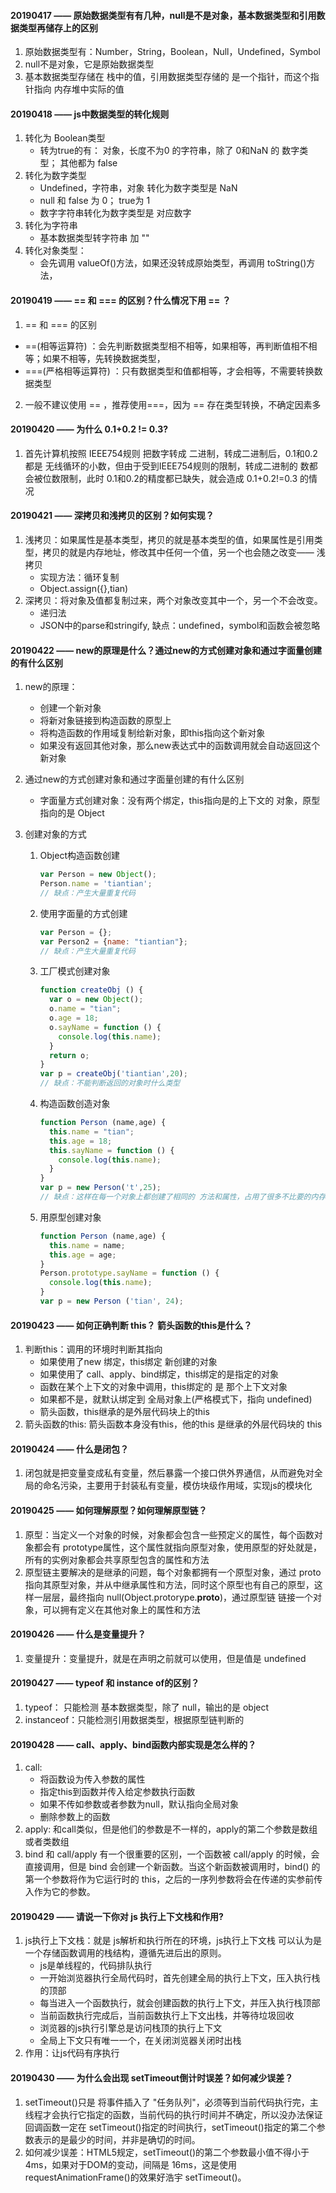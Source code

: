#### 20190417 ——  原始数据类型有有几种，null是不是对象，基本数据类型和引用数据类型再储存上的区别

1. 原始数据类型有：Number，String，Boolean，Null，Undefined，Symbol
2. null不是对象，它是原始数据类型
3. 基本数据类型存储在 栈中的值，引用数据类型存储的 是一个指针，而这个指针指向 内存堆中实际的值



#### 20190418 —— js中数据类型的转化规则

1. 转化为 Boolean类型
   - 转为true的有：  对象，长度不为0 的字符串，除了 0和NaN 的 数字类型；  其他都为  false
2. 转化为数字类型
   - Undefined，字符串，对象 转化为数字类型是  NaN
   - null 和 false 为 0； true为 1
   - 数字字符串转化为数字类型是   对应数字
3. 转化为字符串
   - 基本数据类型转字符串  加  ""
4. 转化对象类型： 
   - 会先调用 valueOf()方法，如果还没转成原始类型，再调用 toString()方法，



#### 20190419  ——   == 和 === 的区别？什么情况下用  == ？

1.  == 和 === 的区别
   - ==(相等运算符) ：会先判断数据类型相不相等，如果相等，再判断值相不相等；如果不相等，先转换数据类型，
   - ===(严格相等运算符) ：只有数据类型和值都相等，才会相等，不需要转换数据类型
2.  一般不建议使用 == ，推荐使用===，因为  == 存在类型转换，不确定因素多



#### 20190420 ——   为什么 0.1+0.2 != 0.3?

1. 首先计算机按照 IEEE754规则 把数字转成 二进制，转成二进制后，0.1和0.2都是 无线循环的小数，但由于受到IEEE754规则的限制，转成二进制的 数都会被位数限制，此时 0.1和0.2的精度都已缺失，就会造成 0.1+0.2!=0.3 的情况





#### 20190421 ——  深拷贝和浅拷贝的区别？如何实现？

1. 浅拷贝：如果属性是基本类型，拷贝的就是基本类型的值，如果属性是引用类型，拷贝的就是内存地址，修改其中任何一个值，另一个也会随之改变—— 浅拷贝
   - 实现方法：循环复制
   - Object.assign({},tian)
2. 深拷贝：将对象及值都复制过来，两个对象改变其中一个，另一个不会改变。
   - 递归法
   - JSON中的parse和stringify, 缺点：undefined，symbol和函数会被忽略



#### 20190422 ——  new的原理是什么？通过new的方式创建对象和通过字面量创建的有什么区别

1. new的原理：

   - 创建一个新对象
   - 将新对象链接到构造函数的原型上
   - 将构造函数的作用域复制给新对象，即this指向这个新对象
   - 如果没有返回其他对象，那么new表达式中的函数调用就会自动返回这个新对象

2. 通过new的方式创建对象和通过字面量创建的有什么区别

   - 字面量方式创建对象：没有两个绑定，this指向是的上下文的 对象，原型指向的是 Object

3. 创建对象的方式

   1. Object构造函数创建

      ```js
      var Person = new Object();
      Person.name = 'tiantian';
      // 缺点：产生大量重复代码
      ```

   2. 使用字面量的方式创建

      ```js
      var Person = {};
      var Person2 = {name: "tiantian"};
      // 缺点：产生大量重复代码
      ```

   3. 工厂模式创建对象

      ```js
      function createObj () {
        var o = new Object();
        o.name = "tian";
        o.age = 18;
        o.sayName = function () {
          console.log(this.name);
        }
        return o;
      }
      var p = createObj('tiantian',20);
      // 缺点：不能判断返回的对象时什么类型
      ```

   4. 构造函数创造对象

      ```js
      function Person (name,age) {
        this.name = "tian";
        this.age = 18;
        this.sayName = function () {
          console.log(this.name);
        }
      }
      var p = new Person('t',25);
      // 缺点：这样在每一个对象上都创建了相同的 方法和属性，占用了很多不比要的内存
      ```

   5. 用原型创建对象

      ```js
      function Person (name,age) {
        this.name = name;
        this.age = age;
      }
      Person.prototype.sayName = function () {
        console.log(this.name);
      }
      var p = new Person ('tian', 24);
      ```





#### 20190423 —— 如何正确判断 this？ 箭头函数的this是什么？

1. 判断this：调用的环境时判断其指向
   - 如果使用了new 绑定，this绑定 新创建的对象
   - 如果使用了 call、apply、bind绑定，this绑定的是指定的对象
   - 函数在某个上下文的对象中调用，this绑定的 是 那个上下文对象
   - 如果都不是，就默认绑定到 全局对象上(严格模式下，指向 undefined)
   - 箭头函数，this继承的是外层代码块上的this
2. 箭头函数的this:  箭头函数本身没有this，他的this 是继承的外层代码块的 this

#### 20190424 —— 什么是闭包？

1. 闭包就是把变量变成私有变量，然后暴露一个接口供外界通信，从而避免对全局的命名污染，主要用于封装私有变量，模仿块级作用域，实现js的模块化

#### 20190425 —— 如何理解原型？如何理解原型链？

1. 原型：当定义一个对象的时候，对象都会包含一些预定义的属性，每个函数对象都会有 prototype属性，这个属性就指向原型对象，使用原型的好处就是，所有的实例对象都会共享原型包含的属性和方法
2. 原型链主要解决的是继承的问题，每个对象都拥有一个原型对象，通过 proto 指向其原型对象，并从中继承属性和方法，同时这个原型也有自己的原型，这样一层层，最终指向 null(Object.protorype.__proto__)，通过原型链 链接一个对象，可以拥有定义在其他对象上的属性和方法

#### 20190426 —— 什么是变量提升？

1. 变量提升：变量提升，就是在声明之前就可以使用，但是值是 undefined

#### 20190427 —— typeof 和 instance of的区别？

1. typeof： 只能检测 基本数据类型，除了 null，输出的是 object
2. instanceof：只能检测引用数据类型，根据原型链判断的

#### 20190428 —— call、apply、bind函数内部实现是怎么样的？

1. call:
   - 将函数设为传入参数的属性
   - 指定this到函数并传入给定参数执行函数
   - 如果不传如参数或者参数为null，默认指向全局对象
   - 删除参数上的函数
2. apply: 和call类似，但是他们的参数是不一样的，apply的第二个参数是数组或者类数组
3. bind 和 call/apply 有一个很重要的区别，一个函数被 call/apply 的时候，会直接调用，但是 bind 会创建一个新函数。当这个新函数被调用时，bind() 的第一个参数将作为它运行时的 this，之后的一序列参数将会在传递的实参前传入作为它的参数。

#### 20190429 —— 请说一下你对 js 执行上下文栈和作用?

1. js执行上下文栈：就是 js解析和执行所在的环境，js执行上下文栈 可以认为是一个存储函数调用的栈结构，遵循先进后出的原则。
   - js是单线程的，代码排队执行
   - 一开始浏览器执行全局代码时，首先创建全局的执行上下文，压入执行栈的顶部
   - 每当进入一个函数执行，就会创建函数的执行上下文，并压入执行栈顶部
   - 当前函数执行完成后，当前函数执行上下文出栈，并等待垃圾回收
   - 浏览器的js执行引擎总是访问栈顶的执行上下文
   - 全局上下文只有唯一一个，在关闭浏览器关闭时出栈
2. 作用：让js代码有序执行

#### 20190430 —— 为什么会出现 setTimeout倒计时误差？如何减少误差？

1. setTimeout()只是 将事件插入了 "任务队列"，必须等到当前代码执行完，主线程才会执行它指定的函数，当前代码的执行时间并不确定，所以没办法保证回调函数一定在 setTimeout()指定的时间执行，setTimeout()指定的第二个参数表示的是最少的时间，并非是确切的时间。
2. 如何减少误差：HTML5规定，setTimeout()的第二个参数最小值不得小于4ms，如果对于DOM的变动，间隔是 16ms，这是使用 requestAnimationFrame()的效果好浩宇 setTimeout()。



